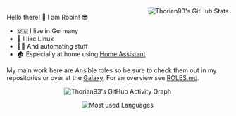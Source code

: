 <img align="right" src="https://github-readme-stats.vercel.app/api?username=thorian93&count_private=true&show_icons=true&include_all_commits=true&theme=github" alt="Thorian93's GitHub Stats">

Hello there! :wave: I am Robin! :sunglasses:

- :de: I live in Germany
- :penguin: I like Linux
- :man_technologist: And automating stuff
- :house: Especially at home using [Home Assistant](https://www.home-assistant.io/)

My main work here are Ansible roles so be sure to check them out in my repositories or over at the [Galaxy](https://galaxy.ansible.com/thorian93). For an overview see [ROLES.md](ROLES.md).

<p align="center">
  <img src="https://activity-graph.herokuapp.com/graph?username=thorian93&theme=github" alt="Thorian93's GitHub Activity Graph" />
</p>

<p align="center">
  <img alt="Most used Languages" src="https://github-readme-stats.vercel.app/api/top-langs/?username=thorian93&layout=compact&theme=github">
</div>